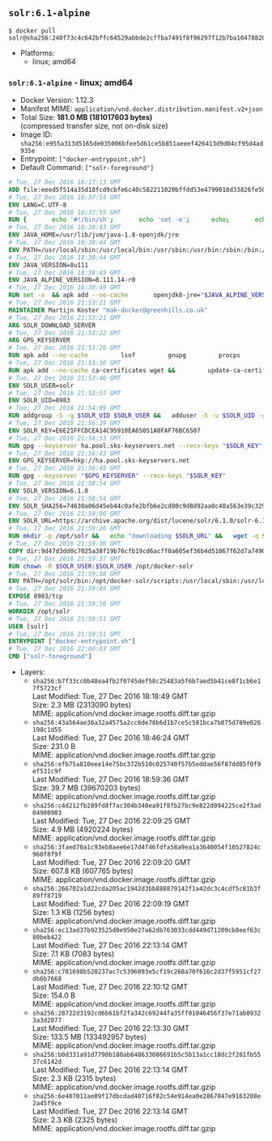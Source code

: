 ## `solr:6.1-alpine`

```console
$ docker pull solr@sha256:240f73c4c642bffc64529abbde2cffba7491f8f96297f12b7ba10478820f741b
```

-	Platforms:
	-	linux; amd64

### `solr:6.1-alpine` - linux; amd64

-	Docker Version: 1.12.3
-	Manifest MIME: `application/vnd.docker.distribution.manifest.v2+json`
-	Total Size: **181.0 MB (181017603 bytes)**  
	(compressed transfer size, not on-disk size)
-	Image ID: `sha256:e955a313d5165de035006bfee5d61ce5b851aeeef426413d9d04cf95d4ad935e`
-	Entrypoint: `["docker-entrypoint.sh"]`
-	Default Command: `["solr-foreground"]`

```dockerfile
# Tue, 27 Dec 2016 18:17:13 GMT
ADD file:eeed5f514a35d18fcd9cbfe6c40c582211020bffdd53e4799018d33826fe5067 in / 
# Tue, 27 Dec 2016 18:37:54 GMT
ENV LANG=C.UTF-8
# Tue, 27 Dec 2016 18:37:55 GMT
RUN { 		echo '#!/bin/sh'; 		echo 'set -e'; 		echo; 		echo 'dirname "$(dirname "$(readlink -f "$(which javac || which java)")")"'; 	} > /usr/local/bin/docker-java-home 	&& chmod +x /usr/local/bin/docker-java-home
# Tue, 27 Dec 2016 18:38:43 GMT
ENV JAVA_HOME=/usr/lib/jvm/java-1.8-openjdk/jre
# Tue, 27 Dec 2016 18:38:44 GMT
ENV PATH=/usr/local/sbin:/usr/local/bin:/usr/sbin:/usr/bin:/sbin:/bin:/usr/lib/jvm/java-1.8-openjdk/jre/bin:/usr/lib/jvm/java-1.8-openjdk/bin
# Tue, 27 Dec 2016 18:38:44 GMT
ENV JAVA_VERSION=8u111
# Tue, 27 Dec 2016 18:38:45 GMT
ENV JAVA_ALPINE_VERSION=8.111.14-r0
# Tue, 27 Dec 2016 18:38:49 GMT
RUN set -x 	&& apk add --no-cache 		openjdk8-jre="$JAVA_ALPINE_VERSION" 	&& [ "$JAVA_HOME" = "$(docker-java-home)" ]
# Tue, 27 Dec 2016 21:53:21 GMT
MAINTAINER Martijn Koster "mak-docker@greenhills.co.uk"
# Tue, 27 Dec 2016 21:53:21 GMT
ARG SOLR_DOWNLOAD_SERVER
# Tue, 27 Dec 2016 21:53:22 GMT
ARG GPG_KEYSERVER
# Tue, 27 Dec 2016 21:53:26 GMT
RUN apk add --no-cache         lsof         gnupg         procps         tar         bash
# Tue, 27 Dec 2016 21:53:36 GMT
RUN apk add --no-cache ca-certificates wget &&         update-ca-certificates
# Tue, 27 Dec 2016 21:53:46 GMT
ENV SOLR_USER=solr
# Tue, 27 Dec 2016 21:53:57 GMT
ENV SOLR_UID=8983
# Tue, 27 Dec 2016 21:54:09 GMT
RUN addgroup -S -g $SOLR_UID $SOLR_USER &&   adduser -S -u $SOLR_UID -g $SOLR_USER $SOLR_USER
# Tue, 27 Dec 2016 21:56:29 GMT
ENV SOLR_KEY=E6E21FFCDCEA14C95910EA65051A0FAF76BC6507
# Tue, 27 Dec 2016 21:56:33 GMT
RUN gpg --keyserver ha.pool.sks-keyservers.net --recv-keys "$SOLR_KEY"
# Tue, 27 Dec 2016 21:56:43 GMT
ENV GPG_KEYSERVER=hkp://ha.pool.sks-keyservers.net
# Tue, 27 Dec 2016 21:56:45 GMT
RUN gpg --keyserver "$GPG_KEYSERVER" --recv-keys "$SOLR_KEY"
# Tue, 27 Dec 2016 21:58:54 GMT
ENV SOLR_VERSION=6.1.0
# Tue, 27 Dec 2016 21:58:54 GMT
ENV SOLR_SHA256=74630a06d45eb44c0afe2bfb6e2cd80c9d8d92aa0c48a563e39c32996a76c8b0
# Tue, 27 Dec 2016 21:59:06 GMT
ENV SOLR_URL=https://archive.apache.org/dist/lucene/solr/6.1.0/solr-6.1.0.tgz
# Tue, 27 Dec 2016 21:59:26 GMT
RUN mkdir -p /opt/solr &&   echo "downloading $SOLR_URL" &&   wget -q $SOLR_URL -O /opt/solr.tgz &&   echo "downloading $SOLR_URL.asc" &&   wget -q $SOLR_URL.asc -O /opt/solr.tgz.asc &&   echo "$SOLR_SHA256 */opt/solr.tgz" | sha256sum -c - &&   (>&2 ls -l /opt/solr.tgz /opt/solr.tgz.asc) &&   gpg --batch --verify /opt/solr.tgz.asc /opt/solr.tgz &&   tar -C /opt/solr --extract --file /opt/solr.tgz --strip-components=1 &&   rm /opt/solr.tgz* &&   rm -Rf /opt/solr/docs/ &&   mkdir -p /opt/solr/server/solr/lib /opt/solr/server/solr/mycores &&   sed -i -e 's/#SOLR_PORT=8983/SOLR_PORT=8983/' /opt/solr/bin/solr.in.sh &&   sed -i -e '/-Dsolr.clustering.enabled=true/ a SOLR_OPTS="$SOLR_OPTS -Dsun.net.inetaddr.ttl=60 -Dsun.net.inetaddr.negative.ttl=60"' /opt/solr/bin/solr.in.sh &&   chown -R $SOLR_USER:$SOLR_USER /opt/solr &&   mkdir /docker-entrypoint-initdb.d /opt/docker-solr/
# Tue, 27 Dec 2016 21:59:36 GMT
COPY dir:9d47d3dd0c7025a38f19b76cfb19cd6acff0a605ef36b4d51067f62d7a74908a in /opt/docker-solr/scripts 
# Tue, 27 Dec 2016 21:59:37 GMT
RUN chown -R $SOLR_USER:$SOLR_USER /opt/docker-solr
# Tue, 27 Dec 2016 21:59:38 GMT
ENV PATH=/opt/solr/bin:/opt/docker-solr/scripts:/usr/local/sbin:/usr/local/bin:/usr/sbin:/usr/bin:/sbin:/bin:/usr/lib/jvm/java-1.8-openjdk/jre/bin:/usr/lib/jvm/java-1.8-openjdk/bin
# Tue, 27 Dec 2016 21:59:49 GMT
EXPOSE 8983/tcp
# Tue, 27 Dec 2016 21:59:50 GMT
WORKDIR /opt/solr
# Tue, 27 Dec 2016 21:59:51 GMT
USER [solr]
# Tue, 27 Dec 2016 21:59:51 GMT
ENTRYPOINT ["docker-entrypoint.sh"]
# Tue, 27 Dec 2016 22:00:03 GMT
CMD ["solr-foreground"]
```

-	Layers:
	-	`sha256:b7f33cc0b48ea4fb2f0745def58c25483a5f6b7aed5b41ce8f1cb6e17f5723cf`  
		Last Modified: Tue, 27 Dec 2016 18:18:49 GMT  
		Size: 2.3 MB (2313090 bytes)  
		MIME: application/vnd.docker.image.rootfs.diff.tar.gzip
	-	`sha256:43a564ae36a32a4575a2cc6de78b6d1b7ce5c581bca7b875d789e026198c1d55`  
		Last Modified: Tue, 27 Dec 2016 18:46:24 GMT  
		Size: 231.0 B  
		MIME: application/vnd.docker.image.rootfs.diff.tar.gzip
	-	`sha256:efb75a810eee14e75bc372b510c025740f57b5eddae56f87dd85f0f9ef531c9f`  
		Last Modified: Tue, 27 Dec 2016 18:59:36 GMT  
		Size: 39.7 MB (39670203 bytes)  
		MIME: application/vnd.docker.image.rootfs.diff.tar.gzip
	-	`sha256:c4d212fb289fd8f7ac304b340ea91f8fb27bc9e822d094225ce2f3ad04980903`  
		Last Modified: Tue, 27 Dec 2016 22:09:25 GMT  
		Size: 4.9 MB (4920224 bytes)  
		MIME: application/vnd.docker.image.rootfs.diff.tar.gzip
	-	`sha256:3faed70a1c93eb8aee6e17d4f46fdfa58a9ea1a3640054f10527824c960f8f9f`  
		Last Modified: Tue, 27 Dec 2016 22:09:20 GMT  
		Size: 607.8 KB (607765 bytes)  
		MIME: application/vnd.docker.image.rootfs.diff.tar.gzip
	-	`sha256:266702a1d22cda205ac1942d3bb888879142f1a42dc3c4cdf5c81b3f89ff8719`  
		Last Modified: Tue, 27 Dec 2016 22:09:19 GMT  
		Size: 1.3 KB (1256 bytes)  
		MIME: application/vnd.docker.image.rootfs.diff.tar.gzip
	-	`sha256:ec13ad37b923525d0e950e27a62db763033cdd449d71209cb8eef63c80beb422`  
		Last Modified: Tue, 27 Dec 2016 22:13:14 GMT  
		Size: 7.1 KB (7083 bytes)  
		MIME: application/vnd.docker.image.rootfs.diff.tar.gzip
	-	`sha256:c781698b520237ac7c5396093e5cf19c268a70f616c2d37f5951cf27db6b7668`  
		Last Modified: Tue, 27 Dec 2016 22:10:12 GMT  
		Size: 154.0 B  
		MIME: application/vnd.docker.image.rootfs.diff.tar.gzip
	-	`sha256:28722d3192cd6b61bf2fa342c69244fa35ff01046456f37e71ab09323a3d2077`  
		Last Modified: Tue, 27 Dec 2016 22:13:30 GMT  
		Size: 133.5 MB (133492957 bytes)  
		MIME: application/vnd.docker.image.rootfs.diff.tar.gzip
	-	`sha256:b0d331a91d7790b180ab648633086691b5c5b13a1cc18dc2f281fb5537c6142d`  
		Last Modified: Tue, 27 Dec 2016 22:13:14 GMT  
		Size: 2.3 KB (2315 bytes)  
		MIME: application/vnd.docker.image.rootfs.diff.tar.gzip
	-	`sha256:6e407011ae09f17dbcdad40716f82c54e914ea0e2867047e9163208e2a45f9ce`  
		Last Modified: Tue, 27 Dec 2016 22:13:14 GMT  
		Size: 2.3 KB (2325 bytes)  
		MIME: application/vnd.docker.image.rootfs.diff.tar.gzip
